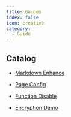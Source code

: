 ```yaml
---
title: Guides
index: false
icon: creative
category:
  - Guide
---
```


## Catalog

- [Markdown Enhance](docs/en/guide/markdown.md)

- [Page Config](docs/en/guide/page.md)

- [Function Disable](docs/en/guide/disable.md)

- [Encryption Demo](docs/en/guide/encrypt.md)
